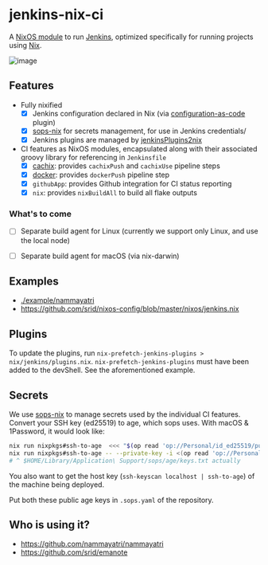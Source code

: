 # jenkins-nix-ci

A [NixOS module][nixos-mod] to run [Jenkins][jenkins], optimized specifically for running projects using [Nix].

![image](https://user-images.githubusercontent.com/3998/231465854-f2b8d5ab-500a-446d-9dfd-1ea3688b3828.png)

## Features

- Fully nixified
    - [x] Jenkins configuration declared in Nix (via [configuration-as-code](https://github.com/jenkinsci/configuration-as-code-plugin) plugin)
    - [x] [sops-nix] for secrets management, for use in Jenkins credentials/
    - [x] Jenkins plugins are managed by [jenkinsPlugins2nix](https://github.com/Fuuzetsu/jenkinsPlugins2nix)
- CI features as NixOS modules, encapsulated along with their associated groovy library for referencing in `Jenkinsfile`
    - [x] [cachix](https://www.cachix.org/): provides `cachixPush` and `cachixUse` pipeline steps
    - [x] [docker](https://www.docker.com/): provides `dockerPush` pipeline step
    - [x] `githubApp`: provides Github integration for CI status reporting
    - [x] `nix`: provides `nixBuildAll` to build all flake outputs

### What's to come

- [ ] Separate build agent for Linux (currently we support only Linux, and use the local node)
- [ ] Separate build agent for macOS (via nix-darwin)
    

## Examples

- [./example/nammayatri](./example/nammayatri/flake.nix)
- https://github.com/srid/nixos-config/blob/master/nixos/jenkins.nix

## Plugins

To update the plugins, run `nix-prefetch-jenkins-plugins > nix/jenkins/plugins.nix`. `nix-prefetch-jenkins-plugins` must have been added to the devShell. See the aforementioned example.

## Secrets

We use [sops-nix] to manage secrets used by the individual CI features. Convert your SSH key (ed25519) to age, which sops uses. With macOS & 1Password, it would look like:

```sh
nix run nixpkgs#ssh-to-age  <<< "$(op read 'op://Personal/id_ed25519/public key')"
nix run nixpkgs#ssh-to-age -- --private-key -i <(op read 'op://Personal/id_ed25519/actual private') > ~/.config/sops/age/keys.txt
# ^ $HOME/Library/Application\ Support/sops/age/keys.txt actually
```

You also want to get the host key (`ssh-keyscan localhost | ssh-to-age`) of the machine being deployed.

Put both these public age keys in `.sops.yaml` of the repository.

## Who is using it?

- https://github.com/nammayatri/nammayatri
- https://github.com/srid/emanote

[sops-nix]: https://github.com/Mic92/sops-nix
[nixos-mod]: https://nixos.wiki/wiki/NixOS_modules
[jenkins]: https://www.jenkins.io/
[Nix]: https://zero-to-nix.com/
